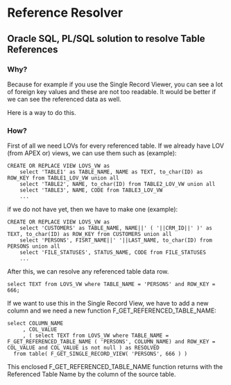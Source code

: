 
# Reference Resolver

## Oracle SQL, PL/SQL solution to resolve Table References

### Why? ###

Because for example if you use the Single Record Viewer, you can see a lot of foreign key values and these are not too readable.
It would be better if we can see the referenced data as well.

Here is a way to do this.


### How? ###

First of all we need LOVs for every referenced table. If we already have LOV (from APEX or) views, we can use them such as (example):

    CREATE OR REPLACE VIEW LOVS_VW as
        select 'TABLE1' as TABLE_NAME, NAME as TEXT, to_char(ID) as ROW_KEY from TABLE1_LOV_VW union all
        select 'TABLE2', NAME, to_char(ID) from TABLE2_LOV_VW union all
        select 'TABLE3', NAME, CODE from TABLE3_LOV_VW 
        ...

if we do not have yet, then we have to make one (example):

    CREATE OR REPLACE VIEW LOVS_VW as
        select 'CUSTOMERS' as TABLE_NAME, NAME||' ( '||CRM_ID||' )' as TEXT, to_char(ID) as ROW_KEY from CUSTOMERS union all
        select 'PERSONS', FISRT_NAME||' '||LAST_NAME, to_char(ID) from PERSONS union all
        select 'FILE_STATUSES', STATUS_NAME, CODE from FILE_STATUSES 
        ...


After this, we can resolve any referenced table data row.

    select TEXT from LOVS_VW where TABLE_NAME = 'PERSONS' and ROW_KEY = 666;

If we want to use this in the Single Record View, we have to add a new column and we need a new function F_GET_REFERENCED_TABLE_NAME:

    select COLUMN_NAME
         , COL_VALUE
         , ( select TEXT from LOVS_VW where TABLE_NAME = F_GET_REFERENCED_TABLE_NAME ( 'PERSONS', COLUMN_NAME) and ROW_KEY = COL_VALUE and COL_VALUE is not null ) as RESOLVED
      from table( F_GET_SINGLE_RECORD_VIEW( 'PERSONS', 666 ) )

This enclosed F_GET_REFERENCED_TABLE_NAME function returns with the Referenced Table Name by the column of the source table.
